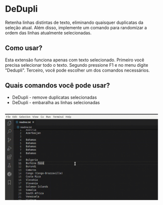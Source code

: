 # DeDupli

Retenha linhas distintas de texto, eliminando quaisquer duplicatas da seleção atual. Além disso, implemente um comando para randomizar a ordem das linhas atualmente selecionadas.

## Como usar?

Esta extensão funciona apenas com texto selecionado. Primeiro você precisa selecionar todo o texto. Segundo pressione F1 e no menu digite "Dedupli". Terceiro, você pode escolher um dos comandos necessários.

## Quais comandos você pode usar?

- DeDupli - remove duplicatas selecionadas
- DeDupli - embaralha as linhas selecionadas

##

[![Extensão Vscode](/translations/demo.gif 'Demonstração da extensão Vscode')](https://learnwithyan.com)

#
